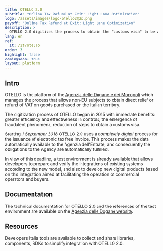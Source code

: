 ```yaml
---
title: OTELLO 2.0
subtitle: "Online Tax Refund at Exit: Light Lane Optimization"
logo: /assets/images/logo-otello2@2x.png
payoff: "Online Tax Refund at Exit: Light Lane Optimization"
description: >
  OTELLO 2.0 digitizes the process to obtain the "customs visa" to be affixed to the invoice to be entitled to direct relief or subsequent refund of VAT on goods purchased in Italy from non-EU entities
lang: en
ref:
  it: /it/otello
order: 3
highlight: false
comingsoon: true
layout: platform
---
```


## Intro

OTELLO is the platform of the [Agenzia delle Dogane e dei Monopoli](https://www.agenziadoganemonopoli.gov.it/) which manages the process that allows non-EU subjects to obtain direct relief or refund of VAT on goods purchased on the Italian territory.

The digitization process of OTELLO began in 2015 with immediate benefits: greater efficiency and effectiveness in controls, the emergence of fraudulent phenomena, reduction of steps to obtain a customs visa.

Starting *1 September 2018* OTELLO 2.0 uses a _completely digital_ process for the issuance of electronic tax free invoice. This process makes the data automatically available to the Agenzia dell'Entrate, and consequently the obligations to the Agency are automatically fulfilled.

In view of this deadline, a test environment is already available that allows developers to prepare and verify the integrations of existing systems according to the new model, and also to develop new digital products based on this integration aimed at facilitating the operation of commercial operators and buyers.

## Documentation

The technical documentation for OTELLO 2.0 and the references of the test environment are available on the [Agenzia delle Dogane website](https://www.agenziadoganemonopoli.gov.it/portale/o.t.e.l.l.o.-2.0).

## Resources

Developers Italia tools are available to collect and share libraries, components, SDKs to simplify integration with OTELLO 2.0.
